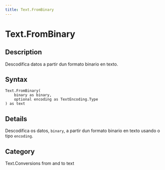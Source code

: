 ```yaml
---
title: Text.FromBinary
---
```


# Text.FromBinary


## Description

Descodifica datos a partir dun formato binario en texto.


## Syntax

```powerquery
Text.FromBinary(
    binary as binary,
    optional encoding as TextEncoding.Type
) as text
```


## Details

Descodifica os datos, <code>binary</code>, a partir dun formato binario en texto usando o tipo <code>encoding</code>.



## Category
Text.Conversions from and to text
